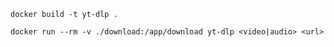 `docker build -t yt-dlp .`

`docker run --rm -v ./download:/app/download yt-dlp <video|audio> <url>`

